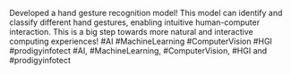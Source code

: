 Developed a hand gesture recognition model!  This model can identify and classify different hand gestures, enabling intuitive human-computer interaction.  This is a big step towards more natural and interactive computing experiences!  #AI #MachineLearning #ComputerVision #HGI #prodigyinfotect   #AI, #MachineLearning, #ComputerVision, #HGI and #prodigyinfotect
